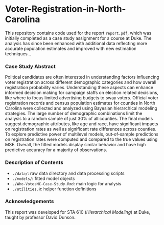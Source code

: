 # Voter-Registration-in-North-Carolina
This repository contains code used for the report ```report.pdf```, which was initially
completed as a case study assignment for a course at Duke. The analysis has since
been enhanced with additional data reflecting more accurate population estimates 
and improved with new estimation techniques...

### Case Study Abstract
Political candidates are often interested in understanding factors influencing
voter registration across different demographic categories and how overall registration
probability varies. Understanding these aspects can enhance informed decision
making for campaign staffs on election related decisions, like where to focus limited
advertising budgets to sway voters. Official voter registration records and census
population estimates for counties in North Carolina were collected and analyzed 
using Bayesian hierarchical modeling strategies. The large number of demographic 
combinations limit the analysis to a random sample of just 30% of all counties. 
The final models suggest demographic attributes, like age and race, have significant
impacts on registration rates as well as significant rate differences across counties.
To explore predictive power of multilevel models, out-of-sample predictions on 
registration rates were computed and compared to the true values using MSE. Overall,
the fitted models display similar behavior and have high predictive accuracy for
a majority of observations. 

### Description of Contents
- ```./data/```: raw data directory and data processing scripts
- ```./models/```: fitted model objects
- ```./Who-VotesNC-Case-Study.Rmd```: main logic for analysis
- ```./utilities.R```: helper function definitions


### Acknowledgements
This report was developed for STA 610 (_Hierarchical Modeling_) at Duke, taught 
by professor David Dunson.
